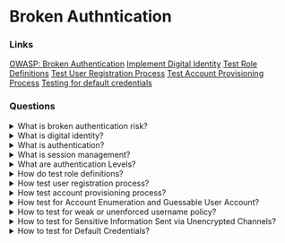 # Broken Authntication

### Links
[OWASP: Broken Authentication](https://owasp.org/www-project-top-ten/2017/A2_2017-Broken_Authentication)
[Implement Digital Identity](https://owasp.org/www-project-proactive-controls/v3/en/c6-digital-identity)
[Test Role Definitions](https://owasp.org/www-project-web-security-testing-guide/latest/4-Web_Application_Security_Testing/03-Identity_Management_Testing/01-Test_Role_Definitions)
[Test User Registration Process](https://owasp.org/www-project-web-security-testing-guide/latest/4-Web_Application_Security_Testing/03-Identity_Management_Testing/02-Test_User_Registration_Process)
[Test Account Provisioning Process](https://owasp.org/www-project-web-security-testing-guide/latest/4-Web_Application_Security_Testing/03-Identity_Management_Testing/03-Test_Account_Provisioning_Process)
[Testing for default credentials](https://owasp.org/www-project-web-security-testing-guide/latest/4-Web_Application_Security_Testing/04-Authentication_Testing/02-Testing_for_Default_Credentials)

### Questions

<details>
  <summary>What is broken authentication risk?</summary>

Application authentication and session management functionality often have an implementation that allows attackers to compromise passwords, keys, session tokens, etc.

Confirmation of the user identity, authentication, and session management is critical to protect against authentication-related attacks. There may be authentication weaknesses if the application:

* Permit automated attacks such as credential stuffing, where the attacker has a list of valid usernames and passwords.

* Permit brute force or other automated attacks.

* Permit default, weak, or well-known passwords, such as Password1 or admin/admin.

* Use weak or ineffective credential recovery and forget password processes, such as knowledge-based answers, which cannot be made safe.

* Uses plain text, encrypted, or weakly hashed passwords (see A3:2017-Sensitive Data Exposure).

* Have missing or ineffective multi-factor authentication.

* Exposes Session IDs in the URL (e.g., URL rewriting).

* Do not rotate Session IDs after successful login.

* Do not invalidate Session IDs. User sessions or authentication tokens.

Solving:

* Where possible, implement multi-factor authentication to prevent credential stuffing, brute force, and stolen credential reuse attacks.

* Do not ship or deploy with any default credentials, particularly for admin users.

* Implement weak password checks, such as testing new or changed passwords against a list of the top 10000 worst passwords.

* Align password length, complexity and rotation policies.

* Ensure registration, credential recovery, and API pathways have protection against account enumeration attacks by using the same messages for all outcomes.

* Limit or increasingly delay failed login attempts. Log all failures and alert administrators when credential stuffing, brute force, or other attacks are detected.

* Use a server-side, secure, built-in session manager that generates a new random session ID with high entropy after login. Session IDs should not be in the URL, be securely stored and invalidated after logout, idle, and absolute timeouts.

</details>

<details>
  <summary>What is digital identity?</summary>

Digital Identity is the unique representation of a user (or another subject) as they engage in an online transaction.

</details>

<details>
  <summary>What is authentication?</summary>

Authentication is the process of verifying that an individual or entity is who they claim to be.

</details>

<details>
  <summary>What is session management?</summary>

Session management is a process when a server maintains the state of the user authentication data. So users may continue to use the system without re-authentication.

</details>

<details>
  <summary>What are authentication Levels?</summary>

* Password
* Multi-factor authentication
* Cryptographic based authentication

</details>

<details>
  <summary>How do test role definitions?</summary>

* Roles identification:

The tester should start by identifying the application roles. It is possible to use application documentation, guidance for developers or administrators, comments. Moreover, he could fuzz roles through cookie variables, account variables, hidden directories or files, switching to well-known users.

* Switching to available roles:

After identifying possible attack vectors, the tester needs to test and validate that they can access the available roles.

* Review roles permissions:

After gaining access to the roles on the system, the tester must understand the permissions provided for each user role.

</details>

<details>
  <summary>How test user registration process?</summary>

Objectives:
* Verify that the identity requirements for user registration flow with business and security requirements;
* Validate the registration process.

For testing, answer to following questions:
1. Can anyone register for access?
2. Are registrations vetted by a human prior to provisioning, or are they automatically granted if the criteria are met?
3. Can the same person or identity register multiple times?
4. Can users register for different roles or permissions?
5. What proof of identity is required for registration to be successful?
6. Are registered identities verified?

For the validation of the registration process, answer to following questions:
1. Can identity information be easily forged or faked?
2. Can the exchange of identity information be manipulated during registration?

</details>

<details>
  <summary>How test account provisioning process?</summary>

Objective:
Verify which accounts may provide others and of what type.

For testing, answer to following questions:
1. Is there any verification, vetting and authorization of provisioning requests?
2. Is there any verification, vetting and authorization of de-provisioning requests?
3. Can an administrator provision other administrators or just users?
4. Can an administrator or other user provision accounts with greater privileges than their own?
5. Can an administrator or user de-provision themselves?
6. How are the files or resources owned by the de-provisioned user-managed? Are they deleted? Is access transferred?

</details>

<details>
  <summary>How test for Account Enumeration and Guessable User Account?</summary>

Objective:

* review processes that pertain to user identification;
* enumerate users where possible through response analysis.

How to Test:

In black-box testing, the tester knows nothing about the specific application, username, application logic, error messages on the sign-in page, or password recovery facilities. If the application is vulnerable, the tester receives a response message that reveals, directly or indirectly, some information for enumerating users.

</details>

<details>
  <summary>How to test for weak or unenforced username policy?</summary>

Objectives:

* Determine whether a consistent account name structure renders the application vulnerable to account enumeration;
* Determine whether the application error messages permit account enumeration.

How to Test:

* Determine the structure of account names;
* Evaluate the application response to valid and invalid account names;
* Use different responses to valid and invalid account names to enumerate valid account names;
* Use account name dictionaries to enumerate valid account names.

</details>

<details>
  <summary>How to test for Sensitive Information Sent via Unencrypted Channels?</summary>

Objectives:

* Identify sensitive information transmitted through the various channels;
* Assess the privacy and security of the channels used.

How to test:

The application should transmit various types of protected information in cleartext. To check if the application doesn't use HTTP instead of HTTPS.

</details>

<details>
  <summary>How to test for Default Credentials?</summary>

Objectives:

* Determine whether the application has any user accounts with default passwords;
* Review whether an application creates new user accounts with weak or predictable passwords.

How to test:

The first step to identifying default passwords is to identify the software. Try to find whether it uses default passwords, and if so, what they are.

</details>
